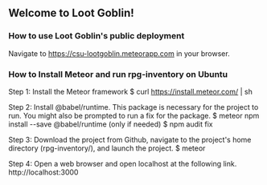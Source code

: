 <h2>Welcome to Loot Goblin!</h2>

<h3>How to use Loot Goblin's public deployment</h3>

Navigate to https://csu-lootgoblin.meteorapp.com in your browser.

<h3>How to Install Meteor and run rpg-inventory on Ubuntu</h3>

Step 1: Install the Meteor framework
    $ curl https://install.meteor.com/ | sh

Step 2: Install @babel/runtime. This package is necessary for the project to run. You might also be prompted to run a fix for the package.
    $ meteor npm install --save @babel/runtime
    (only if needed) $ npm audit fix

Step 3: Download the project from Github, navigate to the project's home directory (rpg-inventory/), and launch the project.
    $ meteor

Step 4: Open a web browser and open localhost at the following link.
    http://localhost:3000
